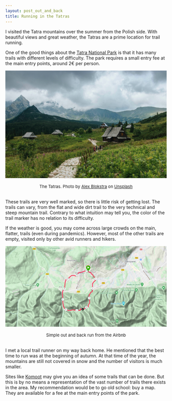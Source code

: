 ```yaml
---
layout: post_out_and_back
title: Running in the Tatras
---
```


I visited the Tatra mountains over the summer from the Polish side. With beautiful views and great weather, the Tatras are a prime location for trail running. 

One of the good things about the [Tatra National Park](https://en.wikipedia.org/wiki/Tatra_National_Park,_Poland) is that it has many trails with different levels of difficulty. The park requires a small entry fee at the main entry points, around 2€ per person.  

![](/asset/picture/2020-12-03-running-tatras-img02.jpg)

<font size="-1"><center><span><span>The Tatras. Photo by <a href="https://unsplash.com/@alexblokstra?utm_source=unsplash&amp;utm_medium=referral&amp;utm_content=creditCopyText">Alex Blokstra</a> on <a href="https://unsplash.com/s/photos/zakopane?utm_source=unsplash&amp;utm_medium=referral&amp;utm_content=creditCopyText">Unsplash</a></span></span></center></font>
<br>

These trails are very well marked, so there is little risk of getting lost. The trails can vary, from the flat and wide dirt trail to the very technical and steep mountain trail. Contrary to what intuition may tell you, the color of the trail marker has no relation to its difficulty.   

If the weather is good, you may come across large crowds on the main, flatter, trails (even during pandemics). However, most of the other trails are empty, visited only by other avid runners and hikers.  

![](/asset/screenshot/2020-12-03-running-tatras-img01.png)

<font size="-1"><center><span>Simple out and back run from the Airbnb</span></center></font>
<br>


I met a local trail runner on my way back home. He mentioned that the best time to run was at the beginning of autumn. At that time of the year, the mountains are still not covered in snow and the number of visitors is much smaller.  

Sites like [Komoot](https://www.komoot.com/discover/Zakopane/@49.2969450%2C19.9506590?map=true) may give you an idea of some trails that can be done. But this is by no means a representation of the vast number of trails there exists in the area. My recommendation would be to go old school: buy a map. They are available for a fee at the main entry points of the park. 